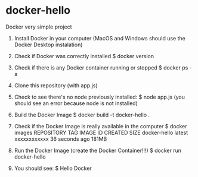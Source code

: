 # docker-hello
Docker very simple project


1) Install Docker in your computer (MacOS and Windows should use the Docker Desktop instalation)

2) Check if Docker was correctly installed
   $ docker version

3) Check if there is any Docker container running or stopped
  $ docker ps -a

4) Clone this repository (with app.js)

5) Check to see there's no node previously installed:
  $ node app.js (you should see an error because node is not installed)

5) Build the Docker Image
  $ docker build -t docker-hello .

6) Check if the Docker Image is really available in the computer
  $ docker images
REPOSITORY     TAG       IMAGE ID       CREATED          SIZE
docker-hello   latest    xxxxxxxxxxxx   36 seconds ago   181MB

7) Run the Docker Image (create the Docker Container!!!)
  $ docker run docker-hello

8) You should see:
  $ Hello Docker











